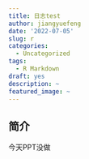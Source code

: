 ```yaml
---
title: 日志test
author: jiangyuefeng
date: '2022-07-05'
slug: r
categories:
  - Uncategorized
tags:
  - R Markdown
draft: yes
description: ~
featured_image: ~
---
```

## 简介
今天PPT没做